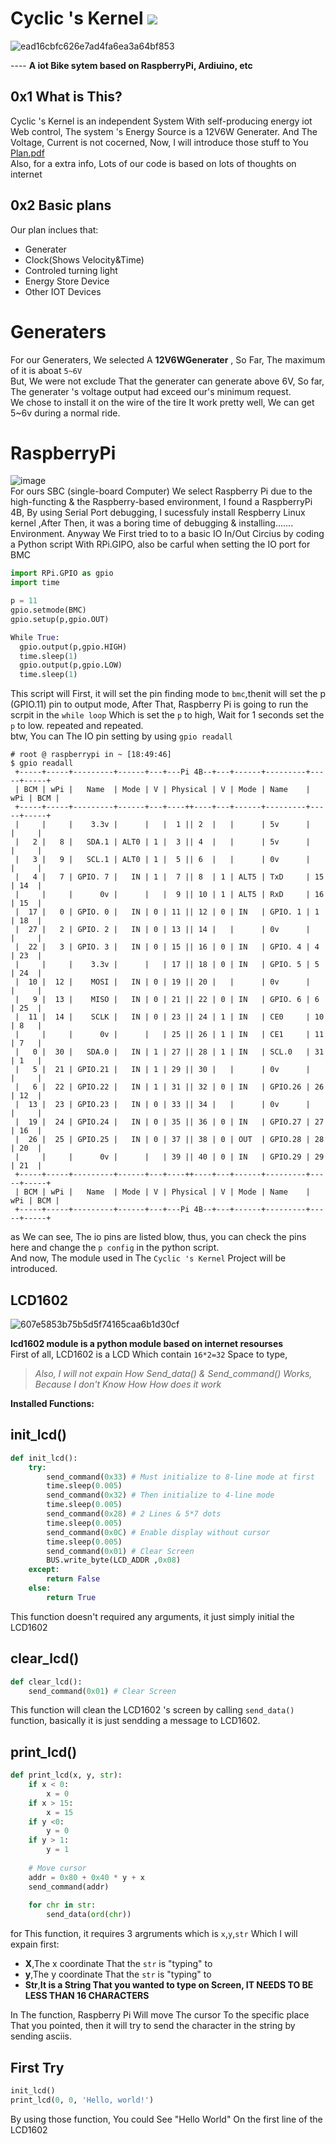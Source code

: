# Cyclic 's Kernel ![](https://img.shields.io/badge/SupportedBy-Ret1w1cky-blueviolet)
![ead16cbfc626e7ad4fa6ea3a64bf853](https://user-images.githubusercontent.com/72267897/144238466-848c703b-9984-4fad-a44a-e673dd136799.jpg)   

---- **A iot Bike sytem based on RaspberryPi, Ardiuino, etc**  
## 0x1 What is This?
Cyclic 's Kernel is an independent System With self-producing energy iot Web control, The system 's Energy Source is a 12V6W Generater. And The Voltage, Current is not cocerned, Now, I will introduce those stuff to You
[Plan.pdf](https://github.com/DDizzzy79/ScienceFair/files/7633868/default.pdf)  
Also, for a extra info, Lots of our code is based on lots of thoughts on internet
## 0x2 Basic plans
Our plan inclues that:  
* Generater
* Clock(Shows Velocity&Time)
* Controled turning light
* Energy Store Device
* Other IOT Devices
# Generaters
For our Generaters, We selected A **12V6WGenerater** , So Far, The maximum of it is aboat ``5~6V``  
But, We were not exclude That the generater can generate above 6V, So far, The generater 's voltage output had exceed our's minimum request.  
We chose to install it on the wire of the tire It work pretty well, We can get 5~6v during a normal ride.
# RaspberryPi
![image](https://user-images.githubusercontent.com/72267897/144403737-64037c69-4959-492a-bb5d-5c7ec4068d5b.png)  
For ours SBC (single-board Computer) We select Raspberry Pi due to the high-functing & the Raspberry-based environment, I found a RaspberryPi 4B, By using Serial Port debugging, I sucessfuly install Respberry Linux kernel ,After Then, it was a boring time of debugging & installing....... Environment. Anyway We First tried to to a basic IO In/Out Circius by coding a Python script With RPi.GIPO, also be carful when setting the IO port for BMC   
```python
import RPi.GPIO as gpio
import time

p = 11
gpio.setmode(BMC)
gpio.setup(p,gpio.OUT)

While True:
  gpio.output(p,gpio.HIGH)
  time.sleep(1)
  gpio.output(p,gpio.LOW)
  time.sleep(1)
```
This script will First, it will set the pin finding mode to ``bmc``,thenit will set the p (GPIO.11) pin to output mode, After That, Raspberry Pi is going to run the scrpit in the `while loop` Which is set the `p` to high, Wait for 1 seconds set the `p` to low. repeated and repeated.  
btw, You can The IO pin setting by using ``gpio readall``  
```
# root @ raspberrypi in ~ [18:49:46] 
$ gpio readall
 +-----+-----+---------+------+---+---Pi 4B--+---+------+---------+-----+-----+
 | BCM | wPi |   Name  | Mode | V | Physical | V | Mode | Name    | wPi | BCM |
 +-----+-----+---------+------+---+----++----+---+------+---------+-----+-----+
 |     |     |    3.3v |      |   |  1 || 2  |   |      | 5v      |     |     |
 |   2 |   8 |   SDA.1 | ALT0 | 1 |  3 || 4  |   |      | 5v      |     |     |
 |   3 |   9 |   SCL.1 | ALT0 | 1 |  5 || 6  |   |      | 0v      |     |     |
 |   4 |   7 | GPIO. 7 |   IN | 1 |  7 || 8  | 1 | ALT5 | TxD     | 15  | 14  |
 |     |     |      0v |      |   |  9 || 10 | 1 | ALT5 | RxD     | 16  | 15  |
 |  17 |   0 | GPIO. 0 |   IN | 0 | 11 || 12 | 0 | IN   | GPIO. 1 | 1   | 18  |
 |  27 |   2 | GPIO. 2 |   IN | 0 | 13 || 14 |   |      | 0v      |     |     |
 |  22 |   3 | GPIO. 3 |   IN | 0 | 15 || 16 | 0 | IN   | GPIO. 4 | 4   | 23  |
 |     |     |    3.3v |      |   | 17 || 18 | 0 | IN   | GPIO. 5 | 5   | 24  |
 |  10 |  12 |    MOSI |   IN | 0 | 19 || 20 |   |      | 0v      |     |     |
 |   9 |  13 |    MISO |   IN | 0 | 21 || 22 | 0 | IN   | GPIO. 6 | 6   | 25  |
 |  11 |  14 |    SCLK |   IN | 0 | 23 || 24 | 1 | IN   | CE0     | 10  | 8   |
 |     |     |      0v |      |   | 25 || 26 | 1 | IN   | CE1     | 11  | 7   |
 |   0 |  30 |   SDA.0 |   IN | 1 | 27 || 28 | 1 | IN   | SCL.0   | 31  | 1   |
 |   5 |  21 | GPIO.21 |   IN | 1 | 29 || 30 |   |      | 0v      |     |     |
 |   6 |  22 | GPIO.22 |   IN | 1 | 31 || 32 | 0 | IN   | GPIO.26 | 26  | 12  |
 |  13 |  23 | GPIO.23 |   IN | 0 | 33 || 34 |   |      | 0v      |     |     |
 |  19 |  24 | GPIO.24 |   IN | 0 | 35 || 36 | 0 | IN   | GPIO.27 | 27  | 16  |
 |  26 |  25 | GPIO.25 |   IN | 0 | 37 || 38 | 0 | OUT  | GPIO.28 | 28  | 20  |
 |     |     |      0v |      |   | 39 || 40 | 0 | IN   | GPIO.29 | 29  | 21  |
 +-----+-----+---------+------+---+----++----+---+------+---------+-----+-----+
 | BCM | wPi |   Name  | Mode | V | Physical | V | Mode | Name    | wPi | BCM |
 +-----+-----+---------+------+---+---Pi 4B--+---+------+---------+-----+-----+
```
as We can see, The io pins are listed blow, thus, you can check the pins here and change the `p config` in the python script.  
And now, The module used in The `Cyclic 's Kernel` Project will be introduced.

## LCD1602
  
  
   ![607e5853b75b5d5f74165caa6b1d30cf](https://www.makerguides.com/wp-content/uploads/2020/04/lcd.svg)   

**lcd1602 module is a python module based on internet resourses**  
First of all, LCD1602 is a LCD Which contain `16*2=32` Space to type,   
>*Also, I will not expain How Send_data() & Send_command() Works, Because I don't Know How How does it work*  

**Installed Functions:**
## init_lcd()
```python
def init_lcd():
    try:
        send_command(0x33) # Must initialize to 8-line mode at first
        time.sleep(0.005)
        send_command(0x32) # Then initialize to 4-line mode
        time.sleep(0.005)
        send_command(0x28) # 2 Lines & 5*7 dots
        time.sleep(0.005)
        send_command(0x0C) # Enable display without cursor
        time.sleep(0.005)
        send_command(0x01) # Clear Screen
        BUS.write_byte(LCD_ADDR ,0x08)
    except:
        return False
    else:
        return True
```
This function doesn't required any arguments, it just simply initial the LCD1602
## clear_lcd()
```python
def clear_lcd():
    send_command(0x01) # Clear Screen
```
This function will clean the LCD1602 's screen by calling `send_data()` function, basically it is just sendding a message to LCD1602.
## print_lcd()
```python
def print_lcd(x, y, str):
    if x < 0:
        x = 0
    if x > 15:
        x = 15
    if y <0:
        y = 0
    if y > 1:
        y = 1
 
    # Move cursor
    addr = 0x80 + 0x40 * y + x
    send_command(addr)
     
    for chr in str:
        send_data(ord(chr))
```
for This function, it requires 3 argruments which is `x`,`y`,`str` Which I will expain first:  
* **X**,The x coordinate That the `str` is "typing" to
* **y**,The y coordinate That the `str` is "typing" to
* **Str**,**It is a String That you wanted to type on Screen, IT NEEDS TO BE LESS THAN 16 CHARACTERS**
 
In The function, Raspberry Pi Will move The cursor To the specific place That you pointed, then it will try to send the character in the string by sending asciis.

## First Try
```python
init_lcd()
print_lcd(0, 0, 'Hello, world!')
```
By using those function, You could See "Hello World" On the first line of the LCD1602
